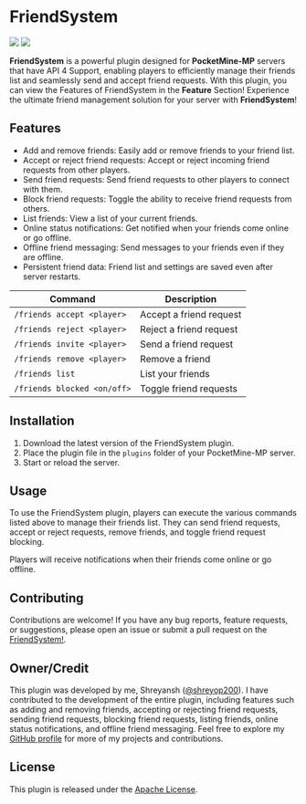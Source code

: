 # FriendSystem

[![](https://poggit.pmmp.io/shield.state/FriendsSystem)](https://poggit.pmmp.io/p/FriendsSystem)
<a href="https://poggit.pmmp.io/p/FriendsSystem"><img src="https://poggit.pmmp.io/shield.state/FriendsSystem"></a>

**FriendSystem** is a powerful plugin designed for **PocketMine-MP** servers that have API 4 Support, enabling players to efficiently manage their friends list and seamlessly send and accept friend requests. With this plugin, you can view the Features of FriendSystem in the **Feature** Section!
Experience the ultimate friend management solution for your server with **FriendSystem**!

## Features

- Add and remove friends: Easily add or remove friends to your friend list.
- Accept or reject friend requests: Accept or reject incoming friend requests from other players.
- Send friend requests: Send friend requests to other players to connect with them.
- Block friend requests: Toggle the ability to receive friend requests from others.
- List friends: View a list of your current friends.
- Online status notifications: Get notified when your friends come online or go offline.
- Offline friend messaging: Send messages to your friends even if they are offline.
- Persistent friend data: Friend list and settings are saved even after server restarts.


| Command                       | Description                   |
|-------------------------------|-------------------------------|
| `/friends accept <player>`    | Accept a friend request       |
| `/friends reject <player>`    | Reject a friend request       |
| `/friends invite <player>`    | Send a friend request         |
| `/friends remove <player>`    | Remove a friend               |
| `/friends list`               | List your friends             |
| `/friends blocked <on/off>`   | Toggle friend requests        |


## Installation

1. Download the latest version of the FriendSystem plugin.
2. Place the plugin file in the `plugins` folder of your PocketMine-MP server.
3. Start or reload the server.

## Usage

To use the FriendSystem plugin, players can execute the various commands listed above to manage their friends list. They can send friend requests, accept or reject requests, remove friends, and toggle friend request blocking.

Players will receive notifications when their friends come online or go offline.

## Contributing

Contributions are welcome! If you have any bug reports, feature requests, or suggestions, please open an issue or submit a pull request on the [FriendSystem!](https://github.com/shreyop200/FriendsSystem).

## Owner/Credit

This plugin was developed by me, Shreyansh ([@shreyop200](https://github.com/shreyop200)). I have contributed to the development of the entire plugin, including features such as adding and removing friends, accepting or rejecting friend requests, sending friend requests, blocking friend requests, listing friends, online status notifications, and offline friend messaging. Feel free to explore my [GitHub profile](https://github.com/shreyop200) for more of my projects and contributions.


## License

This plugin is released under the [Apache License](LICENSE).
